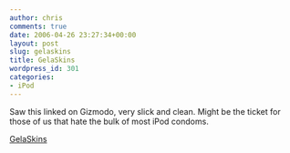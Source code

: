 ```yaml
---
author: chris
comments: true
date: 2006-04-26 23:27:34+00:00
layout: post
slug: gelaskins
title: GelaSkins
wordpress_id: 301
categories:
- iPod
---
```


Saw this linked on Gizmodo, very slick and clean. Might be the ticket for those of us that hate the bulk of most iPod condoms.

[GelaSkins](http://www.gelaskins.com/index.aspx)
